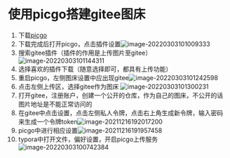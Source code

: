 # 使用picgo搭建gitee图床

1. 下载[picgo](https://github.com/Molunerfinn/PicGo/releases)
2. 下载完成后打开picgo，点击插件设置![image-20220303101009333](https://gitee.com/zqylzcwcxy/picture-bed/raw/master/img/image-20220303101009333.png)
3. 搜索gitee插件（插件的作用是上传图片至gitee）![image-20220303101144311](https://gitee.com/zqylzcwcxy/picture-bed/raw/master/img/image-20220303101144311.png)
5. 选择喜欢的插件下载（随意选择即可，都具有上传功能）
6. 重启picgo，左侧图床设置中应出现gitee![image-20220303101242598](https://gitee.com/zqylzcwcxy/picture-bed/raw/master/img/image-20220303101242598.png)
7. 点击左侧上传区，选择gitee作为图床 ![image-20220303101300231](https://gitee.com/zqylzcwcxy/picture-bed/raw/master/img/image-20220303101300231.png)
8. 打开gitee，注册账户，创建一个公开的仓库，作为自己的图床，不公开的话图片地址是不能正常访问的
9. 在gitee中点击设置，点击左侧私人令牌，点击右上角生成新令牌，输入密码来生成一个令牌token![image-20211216192017200](https://gitee.com/zqylzcwcxy/picture-bed/raw/master/img/image-20211216192017200.png)
10. picgo中进行相应设置![image-20211216191957458](https://gitee.com/zqylzcwcxy/picture-bed/raw/master/img/image-20211216191957458.png)
10. typora中打开文件，偏好设置，开启picgo上传服务![image-20220303100742384](https://gitee.com/zqylzcwcxy/picture-bed/raw/master/img/image-20220303100742384.png)


